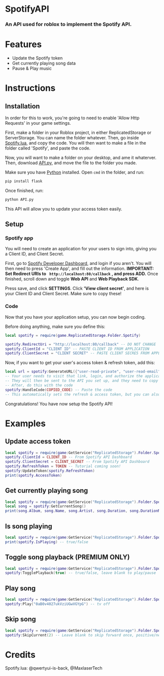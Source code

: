 # SpotifyAPI
### An API used for roblox to implement the Spotify API.

# Features

- Update the Spotify token
- Get currently playing song data
- Pause & Play music

# Instructions
## Installation
In order for this to work, you're going to need to enable 'Allow Http Requests' in your game settings.

First, make a folder in your Roblox project, in either ReplicatedStorage or ServerStorage. You can name the folder whatever.
Then, go inside [Spotify.lua](https://github.com/qwertyui-is-back/SpotifyAPI/blob/main/Spotify.lua), and copy the code.
You will then want to make a file in the folder called 'Spotify', and paste the code.

Now, you will want to make a folder on your desktop, and ame it whaterver.
Then, download [API.py](https://github.com/qwertyui-is-back/SpotifyAPI/blob/main/API.py), and move the file to the folder you made.

Make sure you have [Python](https://python.org) installed.
Open `cmd` in the folder, and run:
```py
pip install flask
```
Once finished, run:
```py
python API.py
```
This API will allow you to update your access token easily.
## Setup
### Spotify app
You will need to create an application for your users to sign into, giving you a Client ID, and Client Secret.

First, go to [Spotify Developer Dashboard](https://developer.spotify.com/dashboard), and login if you aren't.
You will then need to press 'Create App', and fill out the information.
**IMPORTANT: Set Redirect URIs to ``` http://localhost:80/callback```**
**, and press ADD.**
Once finished, scroll down and toggle **Web API** and **Web Playback SDK**.

Press save, and click **SETTINGS**. Click **'View client secret'**, and here is your Client ID and Client Secret. Make sure to copy these!
### Code
Now that you have your application setup, you can now begin coding.

Before doing anything, make sure you define this:
```lua
local spotify = require(game.ReplicatedStorage.Folder.Spotify)

spotify.RedirectUri = "http://localhost:80/callback" -- DO NOT CHANGE
spotify.ClientId = "CLIENT ID" -- PASTE CLIENT ID FROM APPLICATION
spotify.ClientSecret = "CLIENT SECRET" -- PASTE CLIENT SECRE5 FROM APPLICATION
```
Now, if you want to get your user's access token & refresh token, add this:
```lua
local url = spotify:GenerateURL({"user-read-private", "user-read-email", "user-read-playback-state", "user-modify-playback-state"})
-- Your user needs to visit that link, login, and authorize the application.
-- They will then be sent to the API you set up, and they need to copy the code on the page.
-- After, do this with the code
spotify:HandleCode(COPIED_CODE) -- Paste the code
-- This automatically sets the refresh & access token, but you can also set it as a variable.
```
Congratulations! You have now setup the Spotify API!
# Examples
## Update access token
```lua
local spotify = require(game:GetService("ReplicatedStorage").Folder.Spotify)
spotify.ClientId = CLIENT_ID -- From Spotify API Dashboard
spotify.ClientSecret = CLIENT_SECRET -- From Spotify API Dashboard
spotify.RefreshToken = TOKEN -- Tutorial coming soon!
spotify:UpdateToken(spotify.RefreshToken)
print(spotify.AccessToken)
```
## Get currently playing song
```lua
local spotify = require(game:GetService("ReplicatedStorage").Folder.Spotify)
local song = spotify:GetCurrentSong()
print(song.Album, song.Name, song.Artist, song.Duration, song.DurationMS, song.Progress, song.ProgressMS) -- GNX tv off Kendrick Lamar 3:41 221000 0:47 47000
```
## Is song playing
```lua
local spotify = require(game:GetService("ReplicatedStorage").Folder.Spotify)
print(spotify.IsPlaying) -- true/false
```
## Toggle song playback (PREMIUM ONLY)
```lua
local spotify = require(game:GetService("ReplicatedStorage").Folder.Spotify)
spotify:TogglePlayback(true) -- true/false, leave blank to play/pause
```
## Play song
```lua
local spotify = require(game:GetService("ReplicatedStorage").Folder.Spotify)
spotify:Play("0aB0v4027ukVziUGwVGYpG") -- tv off
```
## Skip song
```lua
local spotify = require(game:GetService("ReplicatedStorage").Folder.Spotify)
spotify:SkipCurrent(2) -- Leave blank to skip forward once, positive/negative to go forward or back
```
# Credits
Spotify.lua: @qwertyui-is-back, @MaxlaserTech